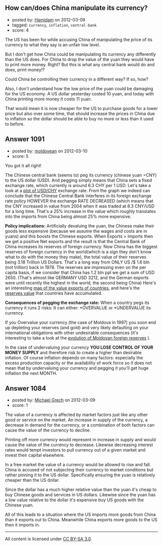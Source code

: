 ## How can/does China manipulate its currency?

- posted by: [Hamidam](https://stackexchange.com/users/-1/258-hamidam) on 2012-03-09
- tagged: `currency`, `inflation`, `central-bank`
- score: 4

The US has been for while accusing China of manipulating the price of its currency to what they say is an unfair low level. 

But I don't get how China could be manipulating its currency any differently than the US does. For China to drop the value of the yuan they would have to print more money. Right? 
But this is what any central bank would do and does, print money!?

Could China be controlling their currency in a different way? If so, how?

Also, I don't understand how the low price of the yuan could be damaging for the US economy. A US dollar yesterday costed 10 yuan, and today with China printing more money it costs 11 yuan. 

That would mean it is now cheaper for the US to purchase goods for a lower price but also over some time, that should increase the prices in China due to inflation so the dollar should be able to buy no more or less than it used to before. 


## Answer 1091

- posted by: [moldovean](https://stackexchange.com/users/-1/708-moldovean) on 2012-03-10
- score: 5

<p>You got it all right!</p>

<p>The Chinese central bank (seems to) peg its currency (chinese yuan =CNY) to the US dollar (USD). And pegging simply means that China sets a fixed exchange rate, which currently is around 6.3 CHY per 1 USD.
Let's take a look at a <a href="http://www.google.com/finance?chdnp=1&amp;chdd=1&amp;chds=1&amp;chdv=1&amp;chvs=Linear&amp;chdeh=0&amp;chfdeh=0&amp;chdet=1331369482886&amp;chddm=2712144&amp;q=CURRENCY%3aUSDCNY&amp;ntsp=0&amp;authuser=0" rel="nofollow">plot of USD/CHY</a> exchange rate. From the graph we indeed can conclude that the Chinese Central Bank interferes in its foreign exchange rate policy HOWEVER the exchange RATE DECREASED (which means that the CNY increased in value from 2004 when it was traded at 8.3 CNY/USD for a long time. That's a 25% increase in the value which roughly translates into the imports from China being almost 25% more expensive.</p>

<p><strong>Policy implications:</strong>
Artificially devaluing the yuan, the Chinese make their goods less expensive (because we assume the wages and costs are in yuans) and this boosts the Chinese exports. When Exports > Imports then we get a positive Net exports and the result is that the Central Bank of China increases its reserves of foreign currency. Now China has the biggest reserves of foreign currency in the world(which is a sign they don't know what to do with the money they make), the total value of their reserves being 3.18 Trillion US Dollars. That's a long way from ONLY US /$ 1.6 bln (not trillion) back in 1978.  The reserves are impressing even on the per capita basis, if we consider that China has 1.2 bln ppl we get a sum of USD 2650. (That's almost like GERMANY USD 3212, and the German exports were until recently the highest in the world, the second being China) Here's an interesting <a href="http://www.indexmundi.com/map/?v=85" rel="nofollow">map of the value exports of countries</a>, and here's the <a href="http://en.wikipedia.org/wiki/Foreign-exchange_reserves" rel="nofollow">reserves value</a> that countries have accumulated.</p>

<p><strong>Consequences of pegging the exchange rate:</strong>
When a country pegs its currency it runs 2 risks: It can either: 
*OVERVALUE or 
*UNDERVALUE its currency. </p>

<p>If you Overvalue your currency (the case of Moldova in 1997) you soon end up depleting your reserves (and gold) and very likely defaulting on your international obligations with other undesirable consequences (it's interesting to take a look at the <a href="http://www.nationmaster.com/time.php?stat=eco_tot_res_min_gol_cur_us&amp;country=md" rel="nofollow">evolution of Moldovan foreign reserves</a> ). </p>

<p>In the case of undervaluing your currency <strong>YOU LOSE CONTROL OF YOUR MONEY SUPPLY</strong> and therefore risk to create a higher than desirable inflation. 
Of course inflation depends on many factors: especially the excess production capacity or the availability of work force so it does not mean that by undervaluing your currency and pegging it you'll get huge inflation the next MONTH. </p>



## Answer 1084

- posted by: [Michael Grech](https://stackexchange.com/users/-1/768-michael-grech) on 2012-03-09
- score: 1

The value of a currency is affected by market factors just like any other good or service on the market. An increase in supply of the currency, a decrease in demand for the currency, or a combination of both factors can cause the value of the currency to decline.

Printing off more currency would represent in increase in supply and would cause the value of the currency to decrease. Likewise decreasing interest rates would tempt investors to pull currency out of a given market and invest their capital elsewhere.

In a free market the value of a currency would be allowed to rise and fall. China is accused of not subjecting their currency to market conditions but rather pinning it to the US dollar. Specifically ensuring the yuan is relatively cheaper than the US dollar. 

Since the dollar has a much higher relative value than the yuan it's cheap to buy Chinese goods and services in US dollars. Likewise since the yuan has a low value relative to the dollar it's expensive buy US goods with the Chinese yuan.

All of this leads to a situation where the US imports more goods from China than it exports out to China. Meanwhile China exports more goods to the US then it imports in.




---

All content is licensed under [CC BY-SA 3.0](https://creativecommons.org/licenses/by-sa/3.0/).
